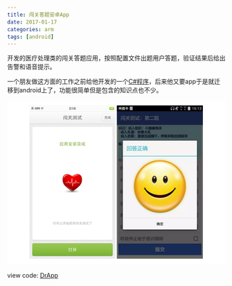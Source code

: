 ```yaml
---
title: 闯关答题安卓App
date: 2017-01-17
categories: arm
tags: [android]
---
```


开发的医疗处理类的闯关答题应用，按照配置文件出题用户答题，验证结果后给出告警和语音提示。

一个朋友做这方面的工作之前给他开发的一个[C#程序](https://github.com/bblu/winForm/tree/master/soundPlayer)，后来他又要app于是就迁移到android上了，功能很简单但是包含的知识点也不少。

![android app](../assets/in-post/2016-12-15-app-1st.png)

view code: [DrApp](https://github.com/bblu/android/tree/master/DrApp)
